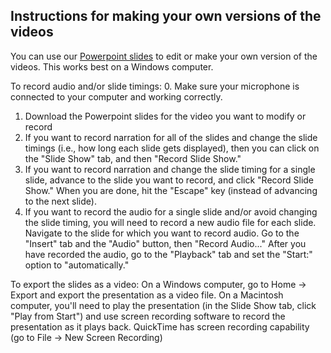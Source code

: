 ## Instructions for making your own versions of the videos

You can use our [Powerpoint slides](/slides) to edit or make your own version of the videos. This works best on a Windows computer.

To record audio and/or slide timings:
0. Make sure your microphone is connected to your computer and working correctly.
1. Download the Powerpoint slides for the video you want to modify or record
2. If you want to record narration for all of the slides and change the slide timings (i.e., how long each slide gets displayed), then you can click on the "Slide Show" tab, and then "Record Slide Show." 
3. If you want to record narration and change the slide timing for a single slide, advance to the slide you want to record, and click "Record Slide Show." When you are done, hit the "Escape" key (instead of advancing to the next slide).
4. If you want to record the audio for a single slide and/or avoid changing the slide timing, you will need to record a new audio file for each slide. Navigate to the slide for which you want to record audio. Go to the "Insert" tab and the "Audio" button, then "Record Audio..." After you have recorded the audio, go to the "Playback" tab and set the "Start:" option to "automatically." 

To export the slides as a video:
On a Windows computer, go to Home -> Export and export the presentation as a video file.
On a Macintosh computer, you'll need to play the presentation (in the Slide Show tab, click "Play from Start") and use screen recording software to record the presentation as it plays back. QuickTime has screen recording capability (go to File -> New Screen Recording) 


<!--Contact us for instructor versions of the video which include scripts. We have found the following steps to be useful in making videos:

1. You will need software for recording audio and for manipulating video on your computer. For recording audio, we have used [audacity](https://www.audacityteam.org/download/) and for video manipulation, we have used [lightworks](https://www.lwks.com/). You _may_ be able to do this using only lightworks.
2. [Contact us](/team) for the instructor versions of the videos. These include the scripts which makes recording the videos much easier.
3. Play the instructor version of the video through headphones (e.g. on your phone) while you record yourself reading the script on your computer. By using two devices, it is much easier to ensure that you press record on your computer and play on a phone at the same time, so you will not need to worry about syncing up the audio and video in the next step.
4. Export your audio as a wav file.
5. Open lightworks, and import the student version of the video as well as your audio.
6. Replace the original audio in the video with your audio recording, and export. Lughtworks has a youtube setting if that's where you're planning on uploading it.-->
